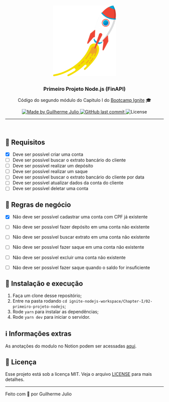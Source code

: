<h1 align="center">
    <img alt="Ignite" src="/.github/foguete.png" width="200px" />
</h1>

<h3 align="center">
  Primeiro Projeto Node.js (FinAPI)
</h3>

<p align="center">Código do segundo módulo do Capitulo I do <a href="https://rocketseat.com.br/bootcamp">Bootcamp Ignite</a> 🎓</p>

<p align="center">
  <a href="https://www.linkedin.com/in/guilhermejulio/">
    <img alt="Made by Guilherme Julio" src="https://img.shields.io/badge/made--by-Guilherme%20Julio-green">
  </a>
  
  <a href="https://github.com/guilhermejulio/ignite-nodejs-workspace/commits/main">
    <img alt="GitHub last commit" src="https://img.shields.io/github/last-commit/guilhermejulio/ignite-nodejs-workspace">
  </a>

  <img alt="License" src="https://img.shields.io/badge/license-MIT-%2304D361">	
	
</p>

<hr>
<br/>

## 🧾 Requisitos

- [X] Deve ser possível criar uma conta
- [ ] Deve ser possível buscar o extrato bancário do cliente
- [ ] Deve ser possível realizar um depósito
- [ ] Deve ser possível realizar um saque
- [ ] Deve ser possível buscar o extrato bancário do cliente por data
- [ ] Deve ser possível atualizar dados da conta do cliente
- [ ] Deve ser possível deletar uma conta

## 🚫 Regras de negócio

- [X] Não deve ser possível cadastrar uma conta com CPF já existente
- [ ] Não deve ser possível fazer depósito em uma conta não existente
- [ ] Não deve ser possível buscar extrato em uma conta não existente
- [ ] Não deve ser possível fazer saque em uma conta não existente
- [ ] Não deve ser possível excluir uma conta não existente
- [ ] Não deve ser possível fazer saque quando o saldo for insuficiente


## 🚀 Instalação e execução

1. Faça um clone desse repositório;
2. Entre na pasta rodando `cd ignite-nodejs-workspace/Chapter-I/02-primeiro-projeto-nodejs`;
3. Rode `yarn` para instalar as dependências;
4. Rode `yarn dev` para iniciar o servidor.
   
## ℹ️ Informações extras
As anotações do modulo no Notion podem ser acessadas [aqui](https://www.notion.so/igniteguilhermejulio/Cap-tulo-1-281ca463ac1c449fb4b82a44702e50f0).

## :memo: Licença

Esse projeto está sob a licença MIT. Veja o arquivo [LICENSE](LICENSE) para mais detalhes.

---


Feito com 💜 por Guilherme Julio
